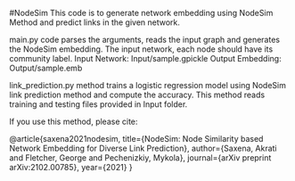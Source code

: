 #NodeSim
This code is to generate network embedding using NodeSim Method and predict links in the given network. 

main.py code parses the arguments, reads the input graph and generates the NodeSim embedding. The input network, each node should have its community label.
Input Network: Input/sample.gpickle 
Output Embedding: Output/sample.emb

link_prediction.py method trains a logistic regression model using NodeSim link prediction method and compute the accuracy. This method reads training and testing files provided in Input folder.

If you use this method, please cite:

@article{saxena2021nodesim,
  title={NodeSim: Node Similarity based Network Embedding for Diverse Link Prediction},
  author={Saxena, Akrati and Fletcher, George and Pechenizkiy, Mykola},
  journal={arXiv preprint arXiv:2102.00785},
  year={2021}
}

